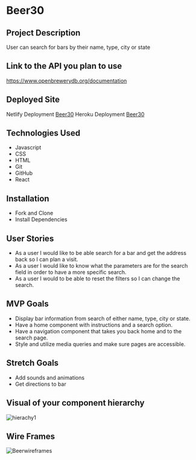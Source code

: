 # Beer30

## Project Description

User can search for bars by their name, type, city or state

## Link to the API you plan to use

https://www.openbrewerydb.org/documentation

## Deployed Site

Netlify Deployment
[Beer30](https://mybeer30.netlify.app/)
Heroku Deployment
[Beer30](https://mybeer30.herokuapp.com/)

## Technologies Used

- Javascript
- CSS
- HTML
- Git
- GitHub
- React

## Installation

- Fork and Clone
- Install Dependencies

## User Stories

- As a user I would like to be able search for a bar and get the address back so I can plan a visit.
- As a user I would like to know what the parameters are for the search field in order to have a more specific search.
- As a user I would to be able to reset the filters so I can change the search.

## MVP Goals

- Display bar information from search of either name, type, city or state.
- Have a home component with instructions and a search option.
- Have a navigation component that takes you back home and to the search page.
- Style and utilize media queries and make sure pages are accessible.

## Stretch Goals

- Add sounds and animations
- Get directions to bar

## Visual of your component hierarchy

![hierachy1](https://media.git.generalassemb.ly/user/29407/files/5bc1d080-1c97-11eb-9bbe-0047df6d2425)

## Wire Frames

![Beerwireframes](https://media.git.generalassemb.ly/user/29407/files/85ae5b00-179e-11eb-82c0-28548d80f47f)
